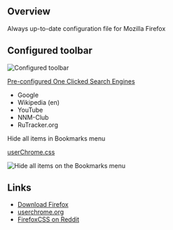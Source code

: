 ## Overview

Always up-to-date configuration file for Mozilla Firefox

## Configured toolbar
![Configured toolbar](https://github.com/farag2/Mozilla-Firefox/blob/master/Screenshots/Toolbar.png)

[Pre-configured One Clicked Search Engines](https://github.com/farag2/Mozilla-Firefox/blob/master/search.json.mozlz4)

- Google
- Wikipedia (en)
- YouTube
- NNM-Club
- RuTracker.org

Hide all items in Bookmarks menu

[userChrome.css](https://github.com/farag2/Mozilla-Firefox/blob/master/userChrome.css)

![Hide all items on the Bookmarks menu](https://github.com/farag2/Mozilla-Firefox/blob/master/Screenshots/Bookmarks%20menu.png)

## Links

- [Download Firefox](https://www.mozilla.org/en-US/firefox/all/)
- [userchrome.org](https://www.userchrome.org)
- [FirefoxCSS on Reddit](https://www.reddit.com/r/FirefoxCSS/)
